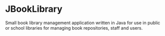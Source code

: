 # JBookLibrary
Small book library management application written in Java for use in public or school libraries for managing book repositories, staff and users.

